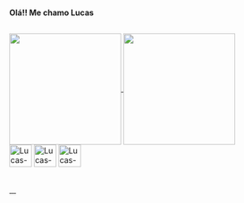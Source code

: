 #### Olá!! Me chamo Lucas 
##


<div>
<a href="https://github.com/lucasllvs/github-readme-stats">
  <img height=200 align="center" src="https://github-readme-stats.vercel.app/api?username=lucasllvs&show_icons=true&theme=tokyonight&icon_color=F2CB05" />
</a>
<a href="https://github.com/lucasllvs/convoychat">
  <img height=200 align="center" src="https://github-readme-stats.vercel.app/api/top-langs?username=lucasllvs&layout=compact&langs_count=8&card_width=320&show_icons=true&theme=tokyonight" />
</a>
</div>




<div style="display; inline_block">
  <img alt="Lucas-HTML" alling="center" height="40" widht="50" src="https://cdn.jsdelivr.net/gh/devicons/devicon/icons/html5/html5-plain-wordmark.svg"/>
  <img alt="Lucas-CSS" alling="center" height="40" widht="50" src="https://cdn.jsdelivr.net/gh/devicons/devicon/icons/css3/css3-plain-wordmark.svg"/>
  <img alt="Lucas-JS" alling="center" height="40" widht="40"src="https://cdn.jsdelivr.net/gh/devicons/devicon/icons/javascript/javascript-original.svg"/>

</div>

 ##

<div>
  <a href="" target=""_blank> <img alt="" src="https://img.shields.io/badge/Instagram-E4405F?style=for-the-badge&logo=instagram&logoColor=white"> </a>
  <a href="" target="_blank"> <img alt="" src="https://img.shields.io/badge/LinkedIn-0077B5?style=for-the-badge&logo=linkedin&logoColor=white"> </a>
  <a href="" target="_blank"> <img alt="" src="https://img.shields.io/badge/Discord-7289DA?style=for-the-badge&logo=discord&logoColor=white"> </a>
  <a href="" target="_blank"> <img alt="" src="https://img.shields.io/badge/Gmail-D14836?style=for-the-badge&logo=gmail&logoColor=white"></a>
  <a href="" target="_blank"> <img alt="" src="https://img.shields.io/badge/Telegram-2CA5E0?style=for-the-badge&logo=telegram&logoColor=white"></a>
</div>



<!--
**Lucasllvs/Lucasllvs** is a ✨ _special_ ✨ repository because its `README.md` (this file) appears on your GitHub profile.

Here are some ideas to get you started:

- 🔭 I’m currently working on ...
- 🌱 I’m currently learning ...
- 👯 I’m looking to collaborate on ...
- 🤔 I’m looking for help with ...
- 💬 Ask me about ...
- 📫 How to reach me: ...
- 😄 Pronouns: ...
- ⚡ Fun fact: ...
-->
